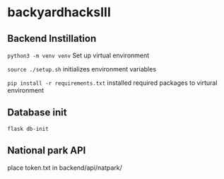 # backyardhacksIII

## Backend Instillation

`python3 -m venv venv` Set up virtual environment

`source ./setup.sh` initializes environment variables

`pip install -r requirements.txt` installed required packages to virtural environment

## Database init

`flask db-init`

## National park API
place token.txt in backend/api/natpark/